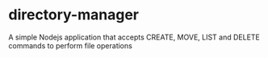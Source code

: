 # directory-manager
A simple Nodejs application that accepts CREATE, MOVE, LIST and DELETE commands to perform file operations
